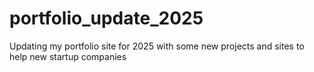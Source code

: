 # portfolio_update_2025
Updating my portfolio site for 2025 with some new projects and sites to help new startup companies 
